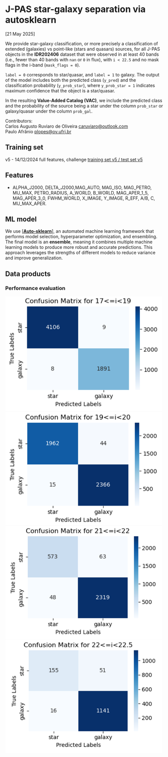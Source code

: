 # J-PAS star-galaxy separation via autosklearn

[21 May 2025]

We provide star-galaxy classification, or more precisely a classification of extended (galaxies) vs point-like (stars and quasars) sources, for all J-PAS objects in the **IDR202406** dataset that were observed in at least 40 bands (i.e., fewer than 40 bands with `nan` or `0` in flux), with `i < 22.5` and no mask flags in the i-band (`mask_flags = 0`).  

`label = 0` corresponds to star/quasar, and `label = 1` to galaxy. The output of the model includes both the predicted class (`y_pred`) and the classification probability (`y_prob_star`), where `y_prob_star = 1` indicates maximum confidence that the object is a star/quasar. 

In the resulting **Value-Added Catalog (VAC)**, we include the predicted class and the probability of the source being a star under the column `prob_star` or galaxy/quasar under the column `prob_gal`.

Contributors:  
Carlos Augusto Ruviaro de Oliveira <caruviaro@outlook.com>  
Paulo Afrânio <plopes@ov.ufrj.br>  


## Training set

v5 - 14/12/2024 
full features, challenge [training set v5 / test set v5](https://github.com/J-PAS-collaboration/DAVA/tree/master/star-galaxy_classification_challenge)

## Features

- ALPHA_J2000, DELTA_J2000,MAG_AUTO, MAG_ISO, MAG_PETRO, MU_MAX, PETRO_RADIUS, A_WORLD, B_WORLD, MAG_APER_1_5, MAG_APER_3_0, FWHM_WORLD, X_IMAGE, Y_IMAGE, R_EFF, A/B, C, MU_MAX_APER.

## ML model

We use [[**Auto-sklearn**](https://automl.github.io/auto-sklearn/master/)], an automated machine learning framework that performs model selection, hyperparameter optimization, and ensembling. The final model is an **ensemble**, meaning it combines multiple machine learning models to produce more robust and accurate predictions. This approach leverages the strengths of different models to reduce variance and improve generalization.

## Data products

### Performance evaluation

<!-- <img src="figs/overall_cm_v5.png" width="500"/> -->
<img src="figs/cm_17-19.png" width="500"/>
<img src="figs/cm_19-20.png" width="500"/>
<img src="figs/cm_21-22.png" width="500"/>
<img src="figs/cm_22-22.5.png" width="500"/>

<!-- <img src="figs/purity_completeness_morpho.gif" width="900"/>

<img src="figs/cm_morpho.gif" width="500"/>

<img src="figs/roc_pr_morpho.gif" width="900"/> -->